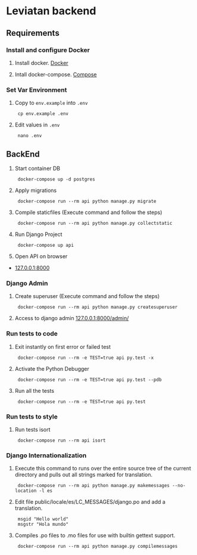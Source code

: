 # Leviatan backend

## Requirements

### Install and configure Docker

1. Install docker. [Docker](https://docker.github.io/engine/installation/)

1. Intall docker-compose. [Compose](https://docs.docker.com/compose/install/)

### Set Var Environment

1. Copy to `env.example` into `.env`

        cp env.example .env

1. Edit values in `.env`

        nano .env

## BackEnd

1. Start container DB

        docker-compose up -d postgres

1. Apply migrations

        docker-compose run --rm api python manage.py migrate

1. Compile staticfiles (Execute command and follow the steps)

        docker-compose run --rm api python manage.py collectstatic

1. Run Django Project

        docker-compose up api

1. Open API on browser

* [127.0.0.1:8000](http://127.0.0.1:8000)

### Django Admin

1. Create superuser (Execute command and follow the steps)

        docker-compose run --rm api python manage.py createsuperuser

1. Access to django admin [127.0.0.1:8000/admin/](http://127.0.0.1:8000/admin/)

### Run tests to code

1. Exit instantly on first error or failed test

        docker-compose run --rm -e TEST=true api py.test -x

1. Activate the Python Debugger

        docker-compose run --rm -e TEST=true api py.test --pdb

1. Run all the tests

        docker-compose run --rm -e TEST=true api py.test

### Run tests to style

1. Run tests isort

        docker-compose run --rm api isort

### Django Internationalization

1. Execute this command to runs over the entire source tree of the current directory and pulls out all strings marked for translation.

        docker-compose run --rm api python manage.py makemessages --no-location -l es

1. Edit file public/locale/es/LC_MESSAGES/django.po and add a translation.

        msgid "Hello world"
        msgstr "Hola mundo"

1. Compiles .po files to .mo files for use with builtin gettext support.

        docker-compose run --rm api python manage.py compilemessages
